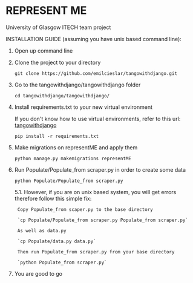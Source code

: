 # REPRESENT ME
University of Glasgow ITECH team project


INSTALLATION GUIDE (assuming you have unix based command line):

1. Open up command line
2. Clone the project to your directory 

   `git clone https://github.com/emilcieslar/tangowithdjango.git`
   
3. Go to the tangowithdjango/tangowithdjango folder

   `cd tangowithdjango/tangowithdjango/`

3. Install requirements.txt to your new virtual environment 
   
   If you don't know how to use virtual environments, refer to this url: [tangowithdjango](http://www.tangowithdjango.com/book17/chapters/requirements.html#virtual-environments)

   `pip install -r requirements.txt`
   
4. Make migrations on representME and apply them 
   
   `python manage.py makemigrations representME`

5. Run Populate/Populate_from scraper.py in order to create some data

   `python Populate/Populate_from scraper.py`
   
   5.1. However, if you are on unix based system, you will get errors therefore follow this simple fix:
        
        Copy Populate_from scaper.py to the base directory
        
        `cp Populate/Populate_from scraper.py Populate_from scraper.py`
        
        As well as data.py
        
        `cp Populate/data.py data.py`
        
        Then run Populate_from scraper.py from your base directory
        
        `python Populate_from scraper.py`
   
6. You are good to go
